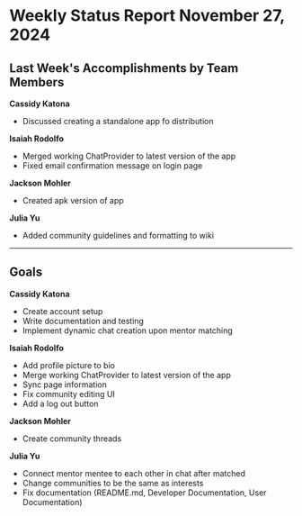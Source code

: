 # Weekly Status Report November 27, 2024

## Last Week's Accomplishments by Team Members

**Cassidy Katona**

- Discussed creating a standalone app fo distribution

**Isaiah Rodolfo**

- Merged working ChatProvider to latest version of the app
- Fixed email confirmation message on login page

**Jackson Mohler**

- Created apk version of app

**Julia Yu**

- Added community guidelines and formatting to wiki

---

## Goals

**Cassidy Katona**

- Create account setup
- Write documentation and testing
- Implement dynamic chat creation upon mentor matching

**Isaiah Rodolfo**

- Add profile picture to bio
- Merge working ChatProvider to latest version of the app
- Sync page information
- Fix community editing UI
- Add a log out button

**Jackson Mohler**

- Create community threads

**Julia Yu**

- Connect mentor mentee to each other in chat after matched
- Change communities to be the same as interests
- Fix documentation (README.md, Developer Documentation, User Documentation)
